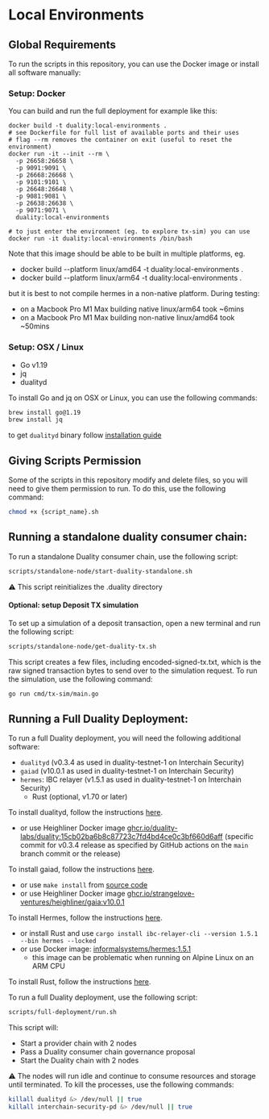 # Local Environments

## Global Requirements

To run the scripts in this repository, you can use the Docker image or install all software manually:

### Setup: Docker

You can build and run the full deployment for example like this:
```shell
docker build -t duality:local-environments .
# see Dockerfile for full list of available ports and their uses
# flag --rm removes the container on exit (useful to reset the environment)
docker run -it --init --rm \
  -p 26658:26658 \
  -p 9091:9091 \
  -p 26668:26668 \
  -p 9101:9101 \
  -p 26648:26648 \
  -p 9081:9081 \
  -p 26638:26638 \
  -p 9071:9071 \
  duality:local-environments

# to just enter the environment (eg. to explore tx-sim) you can use
docker run -it duality:local-environments /bin/bash
```

Note that this image should be able to be built in multiple platforms, eg.
- docker build --platform linux/amd64 -t duality:local-environments .
- docker build --platform linux/arm64 -t duality:local-environments .

but it is best to not compile hermes in a non-native platform. During testing:
- on a Macbook Pro M1 Max building native linux/arm64 took ~6mins
- on a Macbook Pro M1 Max building non-native linux/amd64 took ~50mins

### Setup: OSX / Linux
- Go v1.19
- jq
- dualityd

To install Go and jq on OSX or Linux, you can use the following commands:

```bash
brew install go@1.19
brew install jq
```

to get `dualityd` binary follow [installation guide](https://github.com/duality-labs/duality/blob/main/readme.md)

## Giving Scripts Permission
Some of the scripts in this repository modify and delete files, so you will need to give them permission to run. 
To do this, use the following command:

```bash
chmod +x {script_name}.sh
```

## Running a standalone duality consumer chain:
To run a standalone Duality consumer chain, use the following script:


 ```bash
scripts/standalone-node/start-duality-standalone.sh
```
:warning: This script reinitializes the .duality directory

#### Optional: setup Deposit TX simulation

To set up a simulation of a deposit transaction, open a new terminal and run the following script:
 ```bash
scripts/standalone-node/get-duality-tx.sh
```

This script creates a few files, including encoded-signed-tx.txt, which is the raw signed transaction bytes to send over to the simulation request. To run the simulation, use the following command:


```bash
go run cmd/tx-sim/main.go
```
## Running a Full Duality Deployment:
To run a full Duality deployment, you will need the following additional software:

- `dualityd` (v0.3.4 as used in duality-testnet-1 on Interchain Security)
- `gaiad` (v10.0.1 as used in duality-testnet-1 on Interchain Security)
- `hermes`: IBC relayer (v1.5.1 as used in duality-testnet-1 on Interchain Security)
  - Rust (optional, v1.70 or later)

To install dualityd, follow the instructions [here](https://github.com/duality-labs/duality/tree/v0.3.4).
  - or use Heighliner Docker image [ghcr.io/duality-labs/duality:15cb02ba6b8c87723c7fd4bd4ce0c3bf660d6aff](https://github.com/orgs/duality-labs/packages/container/duality/108783229?tag=15cb02ba6b8c87723c7fd4bd4ce0c3bf660d6aff) (specific commit for v0.3.4 release as specified by GitHub actions on the `main` branch commit or the release)

To install gaiad, follow the instructions [here](https://hub.cosmos.network/main/getting-started/installation.html#install-the-binaries).
  - or use `make install` from [source code](https://github.com/cosmos/gaia/tree/v10.0.1)
  - or use Heighliner Docker image [ghcr.io/strangelove-ventures/heighliner/gaia:v10.0.1](https://github.com/strangelove-ventures/heighliner/pkgs/container/heighliner%2Fgaia/107555011?tag=v10.0.1)

To install Hermes, follow the instructions [here](https://hermes.informal.systems/quick-start/installation.html).
  - or install Rust and use `cargo install ibc-relayer-cli --version 1.5.1 --bin hermes --locked`
  - or use Docker image: [informalsystems/hermes:1.5.1](https://hub.docker.com/layers/informalsystems/hermes/1.5.1/images/sha256-3eb82f872b6f116f4a71c350292aff551381b65eeb7c11867f8cd33090c6eb0b?context=explore)
    - this image can be problematic when running on Alpine Linux on an ARM CPU

To install Rust, follow the instructions [here](https://www.rust-lang.org/tools/install).

To run a full Duality deployment, use the following script:

 ```bash
scripts/full-deployment/run.sh
```
This script will:

- Start a provider chain with 2 nodes
- Pass a Duality consumer chain governance proposal
- Start the Duality chain with 2 nodes

:warning: The nodes will run idle and continue to consume resources and storage until terminated. 
To kill the processes, use the following commands:
```bash
killall dualityd &> /dev/null || true
killall interchain-security-pd &> /dev/null || true
```
